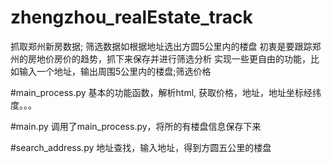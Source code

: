 # zhengzhou_realEstate_track
抓取郑州新房数据; 筛选数据如根据地址选出方圆5公里内的楼盘
初衷是要跟踪郑州的房地价房价的趋势，抓下来保存并进行筛选分析
实现一些更自由的功能，比如输入一个地址，输出周围5公里内的楼盘;筛选价格

#main_process.py
基本的功能函数，解析html, 获取价格，地址，地址坐标经纬度。。。


#main.py
调用了main_process.py，将所的有楼盘信息保存下来

#search_address.py
地址查找，输入地址，得到方圆五公里的楼盘


